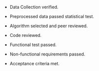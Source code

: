 - Data Collection verified.

- Preprocessed data passed statistical test.

- Algorithm selected and peer reviewed.

- Code reviewed.

- Functional test passed.

- Non-functional requirements passed.

- Acceptance criteria met.

